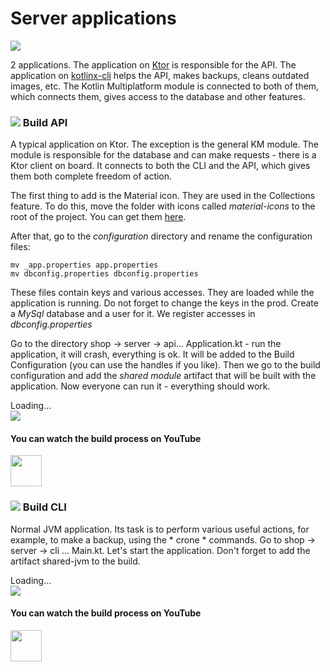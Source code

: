 Server applications
===

<p class="icons-main">
    <img src="/images/ic_cli.png">
</p>

2 applications.
The application on [Ktor](https://ktor.io/) is responsible for the API.
The application on [kotlinx-cli](https://github.com/Kotlin/kotlinx-cli) helps the API, makes backups, cleans outdated images, etc.
The Kotlin Multiplatform module is connected to both of them, which connects them, gives access to the database and other features.

### <a id='overview-api' href='#overview-api'><span class='icon-line'><img src="/images/ic_cli.png"></span></a> Build API

A typical application on Ktor.
The exception is the general KM module.
The module is responsible for the database and can make requests - there is a Ktor client on board.
It connects to both the CLI and the API, which gives them both complete freedom of action.

The first thing to add is the Material icon.
They are used in the Collections feature.
To do this, move the folder with icons called *material-icons* to the root of the project.
You can get them [here](https://github.com/material-icons/material-icons).

After that, go to the *configuration* directory and rename the configuration files:

```shell title="Rename demo configuration"
mv _app.properties app.properties
mv dbconfig.properties dbconfig.properties
```

These files contain keys and various accesses. They are loaded while the application is running.
Do not forget to change the keys in the prod.
Create a *MySql* database and a user for it.
We register accesses in *dbconfig.properties*

Go to the directory shop -> server -> api... Application.kt - run the application, it will crash, everything is ok.
It will be added to the Build Configuration (you can use the handles if you like).
Then we go to the build configuration and add the *shared module* artifact that will be built with the application.
Now everyone can run it - everything should work.

<div class="PrettyImage">
    <div class="PrettyImageLoading">Loading...</div>
    <img src="/images/overview/Screenshot_2022-12-30_at_05.05.55.png">
</div>

#### You can watch the build process on YouTube

<a target="_blank" href="https://youtu.be/Nmne4W4ktH0">
    <img src="/images/btn_youtube.gif" style="height: 50px;">
</a>

### <a id='overview-cli' href='#overview-cli'><span class='icon-line'><img src="/images/ic_cli.png"></span></a> Build CLI

Normal JVM application.
Its task is to perform various useful actions, for example, to make a backup, using the * crone * commands.
Go to shop -> server -> cli ... Main.kt.
Let's start the application.
Don't forget to add the artifact shared-jvm to the build.

<div class="PrettyImage">
    <div class="PrettyImageLoading">Loading...</div>
    <img src="/images/overview/Screenshot_2022-12-30_at_04.34.13.png">
</div>

#### You can watch the build process on YouTube

<a target="_blank" href="https://youtu.be/Nmne4W4ktH0?t=894">
    <img src="/images/btn_youtube.gif" style="height: 50px;">
</a>
